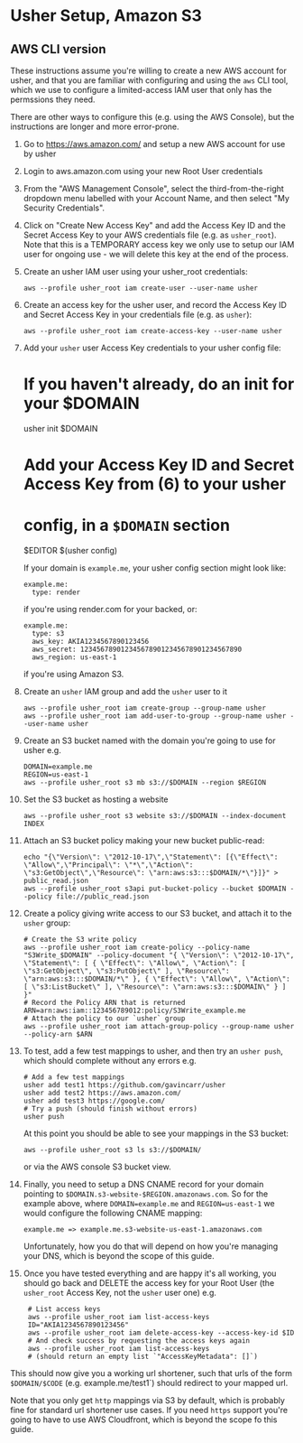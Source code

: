 
Usher Setup, Amazon S3
======================

AWS CLI version
---------------

These instructions assume you're willing to create a new AWS account
for usher, and that you are familiar with configuring and using the
`aws` CLI tool, which we use to configure a limited-access IAM user
that only has the permssions they need.

There are other ways to configure this (e.g. using the AWS Console),
but the instructions are longer and more error-prone.

1. Go to https://aws.amazon.com/ and setup a new AWS account for use by usher

2. Login to aws.amazon.com using your new Root User credentials

3. From the "AWS Management Console", select the third-from-the-right
   dropdown menu labelled with your Account Name, and then select
   "My Security Credentials".

4. Click on "Create New Access Key" and add the Access Key ID and the
   Secret Access Key to your AWS credentials file (e.g. as `usher_root`).
   Note that this is a TEMPORARY access key we only use to
   setup our IAM user for ongoing use - we will delete this key at the
   end of the process.

5. Create an usher IAM user using your usher_root credentials:

       aws --profile usher_root iam create-user --user-name usher

6. Create an access key for the usher user, and record the Access Key ID
   and Secret Access Key in your credentials file (e.g. as `usher`):

       aws --profile usher_root iam create-access-key --user-name usher

7. Add your `usher` user Access Key credentials to your usher config file:

      # If you haven't already, do an init for your $DOMAIN
      usher init $DOMAIN
      # Add your Access Key ID and Secret Access Key from (6) to your usher
      # config, in a `$DOMAIN` section
      $EDITOR $(usher config)

   If your domain is `example.me`, your usher config section might look like:

       example.me:
         type: render

   if you're using render.com for your backed, or:

       example.me:
         type: s3
         aws_key: AKIA1234567890123456
         aws_secret: 1234567890123456789012345678901234567890
         aws_region: us-east-1

   if you're using Amazon S3.

8. Create an `usher` IAM group and add the `usher` user to it

       aws --profile usher_root iam create-group --group-name usher
       aws --profile usher_root iam add-user-to-group --group-name usher --user-name usher

9. Create an S3 bucket named with the domain you're going to use for
   usher e.g.

       DOMAIN=example.me
       REGION=us-east-1
       aws --profile usher_root s3 mb s3://$DOMAIN --region $REGION

10. Set the S3 bucket as hosting a website

        aws --profile usher_root s3 website s3://$DOMAIN --index-document INDEX

11. Attach an S3 bucket policy making your new bucket public-read:

        echo "{\"Version\": \"2012-10-17\",\"Statement\": [{\"Effect\": \"Allow\",\"Principal\": \"*\",\"Action\": \"s3:GetObject\",\"Resource\": \"arn:aws:s3:::$DOMAIN/*\"}]}" > public_read.json
        aws --profile usher_root s3api put-bucket-policy --bucket $DOMAIN --policy file://public_read.json

12. Create a policy giving write access to our S3 bucket, and attach it
    to the `usher` group:

        # Create the S3 write policy
        aws --profile usher_root iam create-policy --policy-name "S3Write_$DOMAIN" --policy-document "{ \"Version\": \"2012-10-17\", \"Statement\": [ { \"Effect\": \"Allow\", \"Action\": [ \"s3:GetObject\", \"s3:PutObject\" ], \"Resource\": \"arn:aws:s3:::$DOMAIN/*\" }, { \"Effect\": \"Allow\", \"Action\": [ \"s3:ListBucket\" ], \"Resource\": \"arn:aws:s3:::$DOMAIN\" } ] }"
        # Record the Policy ARN that is returned
        ARN=arn:aws:iam::123456789012:policy/S3Write_example.me
        # Attach the policy to our `usher` group
        aws --profile usher_root iam attach-group-policy --group-name usher --policy-arn $ARN

13. To test, add a few test mappings to usher, and then try an `usher push`,
    which should complete without any errors e.g.

        # Add a few test mappings
        usher add test1 https://github.com/gavincarr/usher
        usher add test2 https://aws.amazon.com/
        usher add test3 https://google.com/
        # Try a push (should finish without errors)
        usher push

    At this point you should be able to see your mappings in the S3 bucket:

        aws --profile usher_root s3 ls s3://$DOMAIN/

    or via the AWS console S3 bucket view.

14. Finally, you need to setup a DNS CNAME record for your domain pointing to
    `$DOMAIN.s3-website-$REGION.amazonaws.com`. So for the example above, where
    `DOMAIN=example.me` and `REGION=us-east-1` we would configure the following
    CNAME mapping:

        example.me => example.me.s3-website-us-east-1.amazonaws.com

    Unfortunately, how you do that will depend on how you're managing your DNS,
    which is beyond the scope of this guide.

15. Once you have tested everything and are happy it's all working, you should go back
    and DELETE the access key for your Root User (the `usher_root` Access Key, not the
    `usher` user one) e.g.

         # List access keys
         aws --profile usher_root iam list-access-keys
         ID="AKIA1234567890123456"
         aws --profile usher_root iam delete-access-key --access-key-id $ID
         # And check success by requesting the access keys again
         aws --profile usher_root iam list-access-keys
         # (should return an empty list `"AccessKeyMetadata": []`)


This should now give you a working url shortener, such that urls of the form
`$DOMAIN/$CODE` (e.g. example.me/test1`) should redirect to your mapped url.

Note that you only get `http` mappings via S3 by default, which is probably
fine for standard url shortener use cases. If you need `https` support you're
going to have to use AWS Cloudfront, which is beyond the scope fo this guide.

